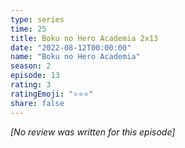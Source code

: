```yaml
---
type: series
time: 25
title: Boku no Hero Academia 2x13
date: "2022-08-12T00:00:00"
name: "Boku no Hero Academia"
season: 2
episode: 13
rating: 3
ratingEmoji: "⭐️⭐️⭐️"
share: false
---
```


_[No review was written for this episode]_
